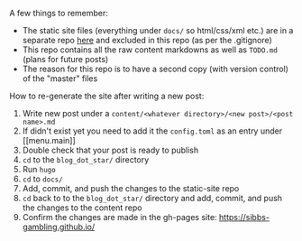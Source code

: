 A few things to remember:
  - The static site files (everything under ``docs/`` so html/css/xml etc.) are in a separate repo [here](https://github.com/sibbs-gambling/sibbs-gambling.github.io) and excluded in this repo (as per the .gitignore)
  - This repo contains all the raw content markdowns as well as ``TODO.md`` (plans for future posts)
  - The reason for this repo is to have a second copy (with version control) of the "master" files


How to re-generate the site after writing a new post:
  1. Write new post under a ``content/<whatever directory>/<new post>/<post name>.md``
  2. If <whatever directory> didn't exist yet you need to add it the ``config.toml`` as an entry under [[menu.main]]
  3. Double check that your post is ready to publish
  4. ``cd`` to the ``blog_dot_star/`` directory
  5. Run ``hugo``
  6. ``cd`` to ``docs/``
  7. Add, commit, and push the changes to the static-site repo
  8. ``cd`` back to to the ``blog_dot_star/`` directory and add, commit, and push the changes to the content repo
  9. Confirm the changes are made in the gh-pages site: https://sibbs-gambling.github.io/
